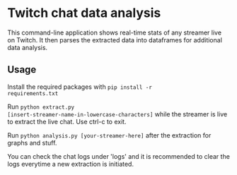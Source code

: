 # Twitch chat data analysis

This command-line application shows real-time stats of any streamer live on Twitch. It then parses the extracted data into dataframes for additional data analysis.

## Usage 

Install the required packages with 
<code>pip install -r requirements.txt</code>

Run <code>python extract.py [insert-streamer-name-in-lowercase-characters]</code> while the streamer is live to extract the live chat. Use ctrl-c to exit.

Run <code>python analysis.py [your-streamer-here]</code> after the extraction for graphs and stuff. 

You can check the chat logs under 'logs' and it is recommended to clear the logs everytime a new extraction is initiated. 
